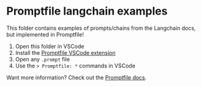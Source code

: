# Promptfile langchain examples

This folder contains examples of prompts/chains from the Langchain docs, but implemented in Promptfile!

1. Open this folder in VSCode
2. Install the [Promptfile VSCode extension](https://marketplace.visualstudio.com/items?itemName=foundation.vscode-glass)
3. Open any `.prompt` file
4. Use the `> Promptfile: *` commands in VSCode

Want more information? Check out the [Promptfile docs](https://promptfile.org).
